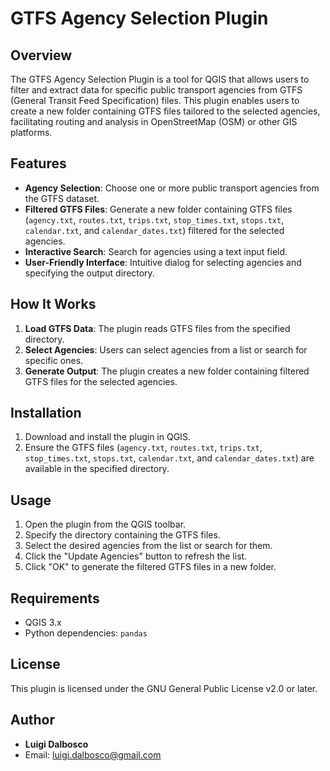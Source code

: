 # GTFS Agency Selection Plugin

## Overview

The GTFS Agency Selection Plugin is a tool for QGIS that allows users to filter and extract data for specific public transport agencies from GTFS (General Transit Feed Specification) files. This plugin enables users to create a new folder containing GTFS files tailored to the selected agencies, facilitating routing and analysis in OpenStreetMap (OSM) or other GIS platforms.

## Features

- **Agency Selection**: Choose one or more public transport agencies from the GTFS dataset.
- **Filtered GTFS Files**: Generate a new folder containing GTFS files (`agency.txt`, `routes.txt`, `trips.txt`, `stop_times.txt`, `stops.txt`, `calendar.txt`, and `calendar_dates.txt`) filtered for the selected agencies.
- **Interactive Search**: Search for agencies using a text input field.
- **User-Friendly Interface**: Intuitive dialog for selecting agencies and specifying the output directory.

## How It Works

1. **Load GTFS Data**: The plugin reads GTFS files from the specified directory.
2. **Select Agencies**: Users can select agencies from a list or search for specific ones.
3. **Generate Output**: The plugin creates a new folder containing filtered GTFS files for the selected agencies.

## Installation

1. Download and install the plugin in QGIS.
2. Ensure the GTFS files (`agency.txt`, `routes.txt`, `trips.txt`, `stop_times.txt`, `stops.txt`, `calendar.txt`, and `calendar_dates.txt`) are available in the specified directory.

## Usage

1. Open the plugin from the QGIS toolbar.
2. Specify the directory containing the GTFS files.
3. Select the desired agencies from the list or search for them.
4. Click the "Update Agencies" button to refresh the list.
5. Click "OK" to generate the filtered GTFS files in a new folder.

## Requirements

- QGIS 3.x
- Python dependencies: `pandas`

## License

This plugin is licensed under the GNU General Public License v2.0 or later.

## Author

- **Luigi Dalbosco**
- Email: luigi.dalbosco@gmail.com
